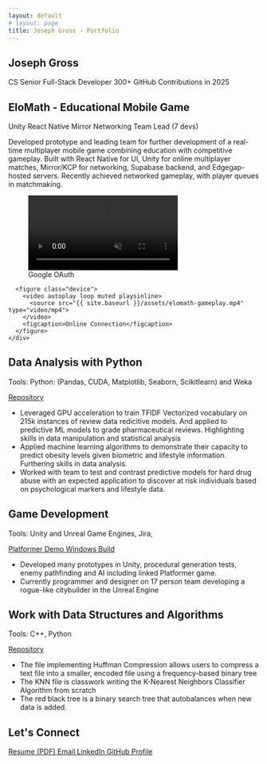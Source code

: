 ```yaml
---
layout: default
# layout: page
title: Joseph Gross - Portfolio
---
```


<section class="hero-section">
  <div class="intro">
    <h1>Joseph Gross</h1>
    <div class="hero-badges">
      <span class="hero-badge">CS Senior</span>
      <span class="hero-badge">Full-Stack Developer</span>
      <span class="hero-badge stat">300+ GitHub Contributions in 2025</span>
</div>
  </div>
</section>

<section class="featured-project" id="elomath">
  
  <div class="project-header">
    <h2>EloMath - Educational Mobile Game</h2>
    <div class="project-badges">
      <span class="badge">Unity</span>
      <span class="badge">React Native</span>
      <span class="badge">Mirror Networking</span>
      <span class="badge">Team Lead (7 devs)</span>
    </div>
  </div>
  
  <div class="project-content">
  <p class="project-description">
    Developed prototype and leading team for further development of a real-time multiplayer mobile game combining education with competitive gameplay. 
    Built with React Native for UI, Unity for online multiplayer matches, Mirror/KCP for networking, Supabase backend, and Edgegap-hosted servers. Recently achieved networked gameplay, with player queues in matchmaking.
  </p>

  <div class="screens">  <!-- Right side with videos -->
      <figure class="device">
        <video autoplay loop muted playsinline>
          <source src="{{ site.baseurl }}/assets/elomath-queue.mp4" type="video/mp4">
        </video>
        <figcaption>Google OAuth</figcaption>
      </figure>
      
      <figure class="device">
        <video autoplay loop muted playsinline>
          <source src="{{ site.baseurl }}/assets/elomath-gameplay.mp4" type="video/mp4">
        </video>
        <figcaption>Online Connection</figcaption>
      </figure>
    </div>
  </div>
</section>

<section>
  <div class="project-header">  <!-- Needed this wrapper div before woops-->
    <h1>Data Analysis with Python</h1>
    <p class="tagline">Tools: Python: (Pandas, CUDA, Matplotlib, Seaborn, Scikitlearn) and Weka</p>
  </div>
  <a href="https://github.com/unavrgjoe/Portfolio/tree/main/Data%20Analysis" class="btn">
    Repository
  </a>
  <ul>
    <li class="project-description">Leveraged GPU acceleration to train TFIDF Vectorized vocabulary on 215k instances of review data redicitive models. And applied to predictive ML models to grade pharmaceutical reviews.  
            Highlighting skills in data manipulation and statistical analysis</li>
    <li class="project-description">Applied machine learning algorithms to demonstrate their capacity to predict obesity levels given biometric and lifestyle information. Furthering skills in data analysis.</li>
    <li class="project-description">Worked with team to test and contrast predictive models for hard drug abuse with an expected application to discover at risk individuals based on psychological markers and lifestyle data.</li>
  </ul>
</section>

<section>
  <div class="project-header">
    <h1>Game Development</h1>
    <p class="tagline">Tools: Unity and Unreal Game Engines, Jira, </p>
  </div>
  <a href="https://jmgross.itch.io/tower-finished-windows-build" class="btn">
    Platformer Demo Windows Build
  </a>
  <ul>
    <li class="project-description">Developed many prototypes in Unity, procedural generation tests, enemy pathfinding and AI including linked Platformer game.</li>
    <li class="project-description">Currently programmer and designer on 17 person team developing a rogue-like citybuilder in the Unreal Engine</li>
  </ul>
</section>

<section>
  <div class="project-header">
    <h1>Work with Data Structures and Algorithms</h1>
    <p class="tagline">Tools: C++, Python</p>
  </div>
  <a href="https://github.com/unavrgjoe/Portfolio/tree/main/Data%20Structures" class="btn">
    Repository
  </a>
  <ul>
    <li class="project-description">The file implementing Huffman Compression allows users to compress a text file into a smaller, encoded file using a frequency-based binary tree</li> 
    <li class="project-description">The KNN file is classwork writing the K-Nearest Neighbors Classifier Algorithm from scratch</li>
    <li class="project-description">The red black tree is a binary search tree that autobalances when new data is added.</li>
  </ul>
</section>

<section class="cta-section">
  <h2>Let's Connect</h2>
  <div class="contact-links">
    <a href="{{ site.baseurl }}/assets/resume.pdf" class="btn">
      <i class="fas fa-file-pdf"></i> Resume (PDF)
    </a>
    <a href="mailto:unavrgjoe@gmail.com" class="btn">
      <i class="fas fa-envelope"></i> Email
    </a>
    <a href="https://www.linkedin.com/in/joseph-gross-a5a07a347" class="btn">
      <i class="fab fa-linkedin"></i> LinkedIn
    </a>
    <a href="https://github.com/unavrgjoe" class="btn">
      <i class="fab fa-github"></i> GitHub Profile
    </a>
  </div>
</section>
